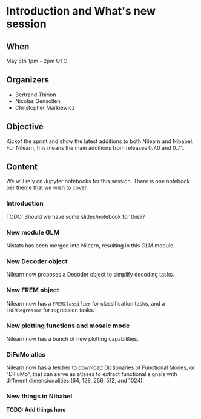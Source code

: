 # Introduction and What's new session

## When

May 5th 1pm - 2pm UTC

## Organizers

- Bertrand Thirion
- Nicolas Gensollen
- Christopher Markiewicz

## Objective

Kickof the sprint and show the latest additions to both Nilearn and Nibabel. For Nilearn, this means the main additions from releases 0.7.0 and 0.7.1.

## Content

We will rely on Jupyter notebooks for this session. There is one notebook per theme that we wish to cover.

### Introduction

TODO: Should we have some slides/notebook for this??

### New module GLM

Nistats has been merged into Nilearn, resulting in this GLM module.

### New Decoder object

Nilearn now proposes a Decoder object to simplify decoding tasks.

### New FREM object

Nilearn now has a `FREMClassifier` for classification tasks, and a `FREMRegressor`
for regression tasks.

### New plotting functions and mosaic mode

Nilearn now has a bunch of new plotting capabilities.

### DiFuMo atlas

Nilearn now has a fetcher to download Dictionaries of Functional Modes, or “DiFuMo”, 
that can serve as atlases to extract functional signals with different 
dimensionalities (64, 128, 256, 512, and 1024).

### New things in Nibabel

**TODO: Add things here**
